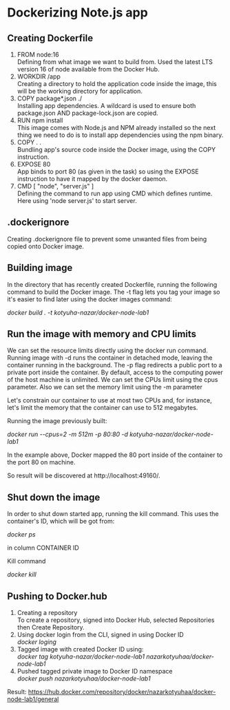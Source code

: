 # Dockerizing Note.js app

## Creating Dockerfile

1. FROM node:16 \
Defining from what image we want to build from. Used the latest LTS version 16 of node available from the Docker Hub.
2. WORKDIR /app \
Creating a directory to hold the application code inside the image, this will be the working directory for application.
3. COPY package*.json ./ \
Installing app dependencies. A wildcard is used to ensure both package.json AND package-lock.json are copied.
4. RUN npm install \
This image comes with Node.js and NPM already installed so the next thing we need to do is to install app dependencies using the npm binary.
5. COPY . . \
Bundling app's source code inside the Docker image, using the COPY instruction.
6. EXPOSE 80 \
App binds to port 80 (as given in the task) so using the EXPOSE instruction to have it mapped by the docker daemon.
7. CMD [ "node", "server.js" ] \
Defining the command to run app using CMD which defines runtime. Here using 'node server.js' to start server.


## .dockerignore

Creating .dockerignore file to prevent some unwanted files from being copied onto Docker image.


## Building image

In the directory that has recently created Dockerfile, running the following command to build the Docker image. The -t flag lets you tag your image so it's easier to find later using the docker images command:

*docker build . -t kotyuha-nazar/docker-node-lab1*

## Run the image with memory and CPU limits

We can set the resource limits directly using the docker run command. Running image with -d runs the container in detached mode, leaving the container running in the background. The -p flag redirects a public port to a private port inside the container. By default, access to the computing power of the host machine is unlimited. We can set the CPUs limit using the cpus parameter. Also we can set the memory limit using the -m parameter 

Let's constrain our container to use at most two CPUs and, for instance, let's limit the memory that the container can use to 512 megabytes. 

Running the image previously built:

*docker run --cpus=2 -m 512m -p 80:80 -d kotyuha-nazar/docker-node-lab1*

In the example above, Docker mapped the 80 port inside of the container to the port 80 on machine.

So result will be discovered at http://localhost:49160/.

## Shut down the image 

In order to shut down started app, running the kill command. This uses the container's ID, which will be got from:

*docker ps*

in column CONTAINER ID

Kill command 

*docker kill <CONTAINER ID>*


## Pushing to Docker.hub

1. Creating a repository \
To create a repository, signed into Docker Hub, selected Repositories then Create Repository.
2. Using docker login from the CLI, signed in using Docker ID \
*docker loging*
3. Tagged image with created Docker ID using: \
*docker tag kotyuha-nazar/docker-node-lab1 nazarkotyuhaa/docker-node-lab1* 
4. Pushed tagged private image to Docker ID namespace \
*docker push nazarkotyuhaa/docker-node-lab1*

Result: 
https://hub.docker.com/repository/docker/nazarkotyuhaa/docker-node-lab1/general
